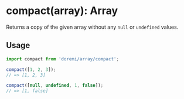# compact(array): Array

Returns a copy of the given array without any `null` or `undefined` values.

## Usage

```js
import compact from 'doremi/array/compact';

compact([1, 2, 3]);
// => [1, 2, 3]

compact([null, undefined, 1, false]);
// => [1, false]
```
